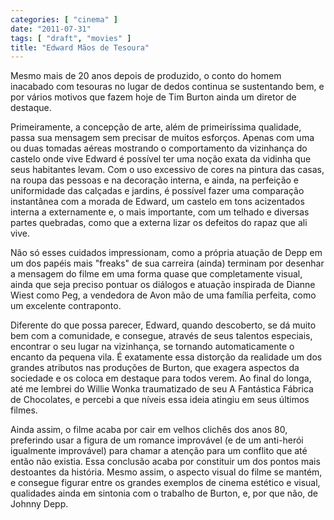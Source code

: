 ```yaml
---
categories: [ "cinema" ]
date: "2011-07-31"
tags: [ "draft", "movies" ]
title: "Edward Mãos de Tesoura"
---
```

Mesmo mais de 20 anos depois de produzido, o conto do homem inacabado
com tesouras no lugar de dedos continua se sustentando bem, e por vários
motivos que fazem hoje de Tim Burton ainda um diretor de destaque.

Primeiramente, a concepção de arte, além de primeiríssima qualidade,
passa sua mensagem sem precisar de muitos esforços. Apenas com uma ou
duas tomadas aéreas mostrando o comportamento da vizinhança do castelo
onde vive Edward é possível ter uma noção exata da vidinha que seus
habitantes levam. Com o uso excessivo de cores na pintura das casas,
na roupa das pessoas e na decoração interna, e ainda, na perfeição e
uniformidade das calçadas e jardins, é possível fazer uma comparação
instantânea com a morada de Edward, um castelo em tons acizentados
interna a externamente e, o mais importante, com um telhado e diversas
partes quebradas, como que a externa lizar os defeitos do rapaz que ali
vive.

Não só esses cuidados impressionam, como a própria atuação de Depp
em um dos papéis mais "freaks" de sua carreira (ainda) terminam por
desenhar a mensagem do filme em uma forma quase que completamente visual,
ainda que seja preciso pontuar os diálogos e atuação inspirada de
Dianne Wiest como Peg, a vendedora de Avon mão de uma família perfeita,
como um excelente contraponto.

Diferente do que possa parecer, Edward, quando descoberto, se dá muito
bem com a comunidade, e consegue, através de seus talentos especiais,
encontrar o seu lugar na vizinhança, se tornando automaticamente o
encanto da pequena vila. É exatamente essa distorção da realidade um
dos grandes atributos nas produções de Burton, que exagera aspectos da
sociedade e os coloca em destaque para todos verem. Ao final do longa,
até me lembrei do Willie Wonka traumatizado de seu A Fantástica Fábrica
de Chocolates, e percebi a que níveis essa ideia atingiu em seus últimos
filmes.

Ainda assim, o filme acaba por cair em velhos clichês dos anos 80,
preferindo usar a figura de um romance improvável (e de um anti-herói
igualmente improvável) para chamar a atenção para um conflito que
até então não existia. Essa conclusão acaba por constituir um dos
pontos mais destoantes da história. Mesmo assim, o aspecto visual do
filme se mantém, e consegue figurar entre os grandes exemplos de cinema
estético e visual, qualidades ainda em sintonia com o trabalho de Burton,
e, por que não, de Johnny Depp.

